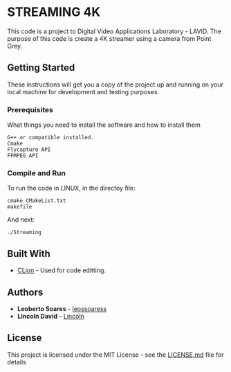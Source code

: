 # STREAMING 4K

This code is a project to Digital Video Applications Laboratory - LAVID. 
The purpose of this code is create a 4K streamer using a camera from Point Grey.

## Getting Started

These instructions will get you a copy of the project up and running on your local machine for development and testing purposes.

### Prerequisites

What things you need to install the software and how to install them

```
G++ or compatible installed.
Cmake
Flycapture API
FFMPEG API
```

### Compile and Run

To run the code in LINUX, in the directoy file:

```
cmake CMakeList.txt
makefile
```

And next:

```
./Streaming
```

## Built With

* [CLion](https://www.jetbrains.com/clion/) - Used for code editting.

## Authors

* **Leoberto Soares** - [leossoaress](https://github.com/leossoaress)
* **Lincoln David** - [Lincoln](http://lavid.ufpb.br/index.php/2015/10/23/lincoln-david/)

## License

This project is licensed under the MIT License - see the [LICENSE.md](LICENSE.md) file for details
